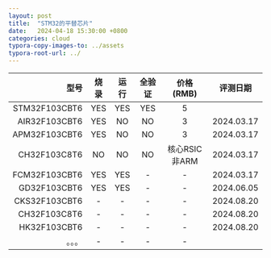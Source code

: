 ```yaml
---
layout: post
title:  "STM32的平替芯片"
date:   2024-04-18 15:30:00 +0800
categories: cloud
typora-copy-images-to: ../assets
typora-root-url: ../
---
```


| 型号 | 烧录 | 运行 | 全验证 | 价格(RMB) | 评测日期 |
| ---: | :----: | :----: | :----: | :----: | :----: |
|  STM32F103CBT6  | YES | YES | YES | 5 |
|  AIR32F103CBT6  | YES | NO  | NO  | 3 | 2024.03.17 |
|  APM32F103CBT6  | YES | NO  | NO  | 3 | 2024.03.17 |
|  CH32F103C8T6   | NO  | NO  | NO  | 核心RSIC非ARM | 2024.03.17 |
|  FCM32F103CBT6  | YES | YES | -   | - | 2024.03.17 
|  GD32F103CBT6  | YES | YES | -   | - | 2024.06.05 ||
|  CKS32F103CBT6  | - | - | -   | - | 2024.08.20 |
|  CH32F103C8T6  | - | - | -   | - | 2024.08.20 |
|  HK32F103CBT6  | - | - | -   | - | 2024.08.20 |
|  。。。  | - | - | - | - |

